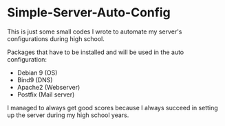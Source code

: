 # Simple-Server-Auto-Config
This is just some small codes I wrote to automate my server's configurations during high school.

Packages that have to be installed and will be used in the auto configuration:
- Debian 9 (OS)
- Bind9 (DNS)
- Apache2 (Webserver)
- Postfix (Mail server)

I managed to always get good scores because I always succeed in setting up the server during my high school years.
